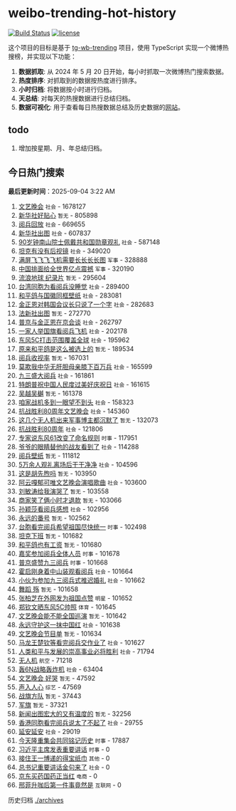 # weibo-trending-hot-history

[![Build Status](https://github.com/lxw15337674/weibo-trending-hot-history/actions/workflows/nodejs.yml/badge.svg)](https://github.com/lxw15337674/weibo-trending-hot-history/actions)
[![license](https://img.shields.io/github/license/lxw15337674/weibo-trending-hot-history)](https://github.com/lxw15337674/weibo-trending-hot-history/blob/master/LICENSE)


这个项目的目标是基于 [tg-wb-trending](https://github.com/xiadd/tg-wb-trending) 项目，使用 TypeScript 实现一个微博热搜榜，并实现以下功能：

1. **数据抓取**: 从 2024 年 5 月 20 日开始，每小时抓取一次微博热门搜索数据。
2. **热度排序**: 对抓取到的数据按热度进行排序。
3. **小时归档**: 将数据按小时进行归档。
4. **天总结**: 对每天的热搜数据进行总结归档。
5. **数据可视化**: 用于查看每日热搜数据总结及历史数据的[网站](https://weibo-trending-hot-history.vercel.app/)。

## todo

1. 增加按星期、月、年总结归档。



## 今日热门搜索



































































































































































































































































































































































































































































































































































































































































































































































































































































































































































































































































































































































































































































































































































































































































































































































































































































































































































































































































































































































































































































































































































































































































































































































































































































































































































































































































































































































































































































































































































































































































































































































































































































































































































































































































































































































































































































































































































































































































































































































































































































































































































































































































































































































































































































































































































































































































































































































































































































































































































































































































































































































































































































































































































































































































































































































































































































































































































































































































































































































































































































































































































































































































































































































































































































































































































































































































































































































































































































































































































































































































































































































































































































































































































































































































































































































































































































































































































































































































































































































































































































































































































































































































































































































































































































































































































































































































































































































































































































































































































































































































































































































































































































































































































































































































































































































































































































































































































































































































































































































































































































































































































































































































































































































































































































































































































































































































































































































































































































































































































<!-- BEGIN -->

**最后更新时间**：2025-09-04 3:22 AM
1. [文艺晚会](https://m.weibo.cn/search?containerid=100103type%3D1%26t%3D10%26q%3D%E6%96%87%E8%89%BA%E6%99%9A%E4%BC%9A&stream_entry_id=31&isnewpage=1&extparam=seat%3D1%26filter_type%3Drealtimehot%26realpos%3D1%26c_type%3D31%26q%3D%25E6%2596%2587%25E8%2589%25BA%25E6%2599%259A%25E4%25BC%259A%26dgr%3D0%26cate%3D5001%26pos%3D0%26flag%3D16%26band_rank%3D1%26lcate%3D5001%26stream_entry_id%3D31%26display_time%3D1756917224%26pre_seqid%3D17569172243550969444) `社会` - 1678127
2. [新华社好贴心](https://m.weibo.cn/search?containerid=100103type%3D1%26t%3D10%26q%3D%E6%96%B0%E5%8D%8E%E7%A4%BE%E5%A5%BD%E8%B4%B4%E5%BF%83&stream_entry_id=31&isnewpage=1&extparam=seat%3D1%26filter_type%3Drealtimehot%26realpos%3D2%26c_type%3D31%26q%3D%25E6%2596%25B0%25E5%258D%258E%25E7%25A4%25BE%25E5%25A5%25BD%25E8%25B4%25B4%25E5%25BF%2583%26dgr%3D0%26cate%3D5001%26pos%3D1%26flag%3D0%26band_rank%3D2%26lcate%3D5001%26stream_entry_id%3D31%26display_time%3D1756917224%26pre_seqid%3D17569172243550969444) `暂无` - 805898
3. [阅兵回放](https://m.weibo.cn/search?containerid=100103type%3D1%26t%3D10%26q%3D%23%E9%98%85%E5%85%B5%E5%9B%9E%E6%94%BE%23&stream_entry_id=31&isnewpage=1&extparam=seat%3D1%26filter_type%3Drealtimehot%26realpos%3D3%26c_type%3D31%26q%3D%2523%25E9%2598%2585%25E5%2585%25B5%25E5%259B%259E%25E6%2594%25BE%2523%26dgr%3D0%26cate%3D5001%26pos%3D2%26flag%3D16%26band_rank%3D3%26lcate%3D5001%26stream_entry_id%3D31%26display_time%3D1756917224%26pre_seqid%3D17569172243550969444) `社会` - 669655
4. [新华社出图](https://m.weibo.cn/search?containerid=100103type%3D1%26t%3D10%26q%3D%23%E6%96%B0%E5%8D%8E%E7%A4%BE%E5%87%BA%E5%9B%BE%23&stream_entry_id=31&isnewpage=1&extparam=seat%3D1%26filter_type%3Drealtimehot%26realpos%3D4%26c_type%3D31%26q%3D%2523%25E6%2596%25B0%25E5%258D%258E%25E7%25A4%25BE%25E5%2587%25BA%25E5%259B%25BE%2523%26dgr%3D0%26cate%3D5001%26pos%3D3%26flag%3D16%26band_rank%3D4%26lcate%3D5001%26stream_entry_id%3D31%26display_time%3D1756917224%26pre_seqid%3D17569172243550969444) `社会` - 607837
5. [90岁钟南山院士佩戴共和国勋章观礼](https://m.weibo.cn/search?containerid=100103type%3D1%26t%3D10%26q%3D%2390%E5%B2%81%E9%92%9F%E5%8D%97%E5%B1%B1%E9%99%A2%E5%A3%AB%E4%BD%A9%E6%88%B4%E5%85%B1%E5%92%8C%E5%9B%BD%E5%8B%8B%E7%AB%A0%E8%A7%82%E7%A4%BC%23&stream_entry_id=31&isnewpage=1&extparam=seat%3D1%26filter_type%3Drealtimehot%26realpos%3D5%26c_type%3D31%26q%3D%252390%25E5%25B2%2581%25E9%2592%259F%25E5%258D%2597%25E5%25B1%25B1%25E9%2599%25A2%25E5%25A3%25AB%25E4%25BD%25A9%25E6%2588%25B4%25E5%2585%25B1%25E5%2592%258C%25E5%259B%25BD%25E5%258B%258B%25E7%25AB%25A0%25E8%25A7%2582%25E7%25A4%25BC%2523%26dgr%3D0%26cate%3D5001%26pos%3D4%26flag%3D0%26band_rank%3D5%26lcate%3D5001%26stream_entry_id%3D31%26display_time%3D1756917224%26pre_seqid%3D17569172243550969444) `社会` - 587148
6. [坦克有没有后视镜](https://m.weibo.cn/search?containerid=100103type%3D1%26t%3D10%26q%3D%23%E5%9D%A6%E5%85%8B%E6%9C%89%E6%B2%A1%E6%9C%89%E5%90%8E%E8%A7%86%E9%95%9C%23&stream_entry_id=31&isnewpage=1&extparam=seat%3D1%26filter_type%3Drealtimehot%26realpos%3D6%26c_type%3D31%26q%3D%2523%25E5%259D%25A6%25E5%2585%258B%25E6%259C%2589%25E6%25B2%25A1%25E6%259C%2589%25E5%2590%258E%25E8%25A7%2586%25E9%2595%259C%2523%26dgr%3D0%26cate%3D5001%26pos%3D5%26flag%3D0%26band_rank%3D6%26lcate%3D5001%26stream_entry_id%3D31%26display_time%3D1756917224%26pre_seqid%3D17569172243550969444) `社会` - 349020
7. [满屏飞飞飞飞机需要长长长长图](https://m.weibo.cn/search?containerid=100103type%3D1%26t%3D10%26q%3D%23%E6%BB%A1%E5%B1%8F%E9%A3%9E%E9%A3%9E%E9%A3%9E%E9%A3%9E%E6%9C%BA%E9%9C%80%E8%A6%81%E9%95%BF%E9%95%BF%E9%95%BF%E9%95%BF%E5%9B%BE%23&stream_entry_id=31&isnewpage=1&extparam=seat%3D1%26filter_type%3Drealtimehot%26realpos%3D7%26c_type%3D31%26q%3D%2523%25E6%25BB%25A1%25E5%25B1%258F%25E9%25A3%259E%25E9%25A3%259E%25E9%25A3%259E%25E9%25A3%259E%25E6%259C%25BA%25E9%259C%2580%25E8%25A6%2581%25E9%2595%25BF%25E9%2595%25BF%25E9%2595%25BF%25E9%2595%25BF%25E5%259B%25BE%2523%26dgr%3D0%26cate%3D5001%26pos%3D7%26flag%3D0%26band_rank%3D7%26lcate%3D5001%26stream_entry_id%3D31%26display_time%3D1756917224%26pre_seqid%3D17569172243550969444) `军事` - 328888
8. [中国排面给全世界亿点震撼](https://m.weibo.cn/search?containerid=100103type%3D1%26t%3D10%26q%3D%23%E4%B8%AD%E5%9B%BD%E6%8E%92%E9%9D%A2%E7%BB%99%E5%85%A8%E4%B8%96%E7%95%8C%E4%BA%BF%E7%82%B9%E9%9C%87%E6%92%BC%23&stream_entry_id=31&isnewpage=1&extparam=seat%3D1%26filter_type%3Drealtimehot%26realpos%3D8%26c_type%3D31%26q%3D%2523%25E4%25B8%25AD%25E5%259B%25BD%25E6%258E%2592%25E9%259D%25A2%25E7%25BB%2599%25E5%2585%25A8%25E4%25B8%2596%25E7%2595%258C%25E4%25BA%25BF%25E7%2582%25B9%25E9%259C%2587%25E6%2592%25BC%2523%26dgr%3D0%26cate%3D5001%26pos%3D8%26flag%3D1%26band_rank%3D8%26lcate%3D5001%26stream_entry_id%3D31%26display_time%3D1756917224%26pre_seqid%3D17569172243550969444) `军事` - 320190
9. [流浪地球 纪录片](https://m.weibo.cn/search?containerid=100103type%3D1%26t%3D10%26q%3D%E6%B5%81%E6%B5%AA%E5%9C%B0%E7%90%83+%E7%BA%AA%E5%BD%95%E7%89%87&stream_entry_id=31&isnewpage=1&extparam=seat%3D1%26filter_type%3Drealtimehot%26realpos%3D9%26c_type%3D31%26q%3D%25E6%25B5%2581%25E6%25B5%25AA%25E5%259C%25B0%25E7%2590%2583%2520%25E7%25BA%25AA%25E5%25BD%2595%25E7%2589%2587%26dgr%3D0%26cate%3D5001%26pos%3D9%26flag%3D0%26band_rank%3D9%26lcate%3D5001%26stream_entry_id%3D31%26display_time%3D1756917224%26pre_seqid%3D17569172243550969444) `暂无` - 295604
10. [台湾同胞为看阅兵没睡觉](https://m.weibo.cn/search?containerid=100103type%3D1%26t%3D10%26q%3D%23%E5%8F%B0%E6%B9%BE%E5%90%8C%E8%83%9E%E4%B8%BA%E7%9C%8B%E9%98%85%E5%85%B5%E6%B2%A1%E7%9D%A1%E8%A7%89%23&stream_entry_id=31&isnewpage=1&extparam=seat%3D1%26filter_type%3Drealtimehot%26realpos%3D10%26c_type%3D31%26q%3D%2523%25E5%258F%25B0%25E6%25B9%25BE%25E5%2590%258C%25E8%2583%259E%25E4%25B8%25BA%25E7%259C%258B%25E9%2598%2585%25E5%2585%25B5%25E6%25B2%25A1%25E7%259D%25A1%25E8%25A7%2589%2523%26dgr%3D0%26cate%3D5001%26pos%3D10%26flag%3D1%26band_rank%3D10%26lcate%3D5001%26stream_entry_id%3D31%26display_time%3D1756917224%26pre_seqid%3D17569172243550969444) `社会` - 289400
11. [和平鸽与国徽同框壁纸](https://m.weibo.cn/search?containerid=100103type%3D1%26t%3D10%26q%3D%23%E5%92%8C%E5%B9%B3%E9%B8%BD%E4%B8%8E%E5%9B%BD%E5%BE%BD%E5%90%8C%E6%A1%86%E5%A3%81%E7%BA%B8%23&stream_entry_id=31&isnewpage=1&extparam=seat%3D1%26filter_type%3Drealtimehot%26realpos%3D11%26c_type%3D31%26q%3D%2523%25E5%2592%258C%25E5%25B9%25B3%25E9%25B8%25BD%25E4%25B8%258E%25E5%259B%25BD%25E5%25BE%25BD%25E5%2590%258C%25E6%25A1%2586%25E5%25A3%2581%25E7%25BA%25B8%2523%26dgr%3D0%26cate%3D5001%26pos%3D11%26flag%3D0%26band_rank%3D11%26lcate%3D5001%26stream_entry_id%3D31%26display_time%3D1756917224%26pre_seqid%3D17569172243550969444) `社会` - 283081
12. [金正恩对韩国会议长只说了一个字](https://m.weibo.cn/search?containerid=100103type%3D1%26t%3D10%26q%3D%23%E9%87%91%E6%AD%A3%E6%81%A9%E5%AF%B9%E9%9F%A9%E5%9B%BD%E4%BC%9A%E8%AE%AE%E9%95%BF%E5%8F%AA%E8%AF%B4%E4%BA%86%E4%B8%80%E4%B8%AA%E5%AD%97%23&stream_entry_id=31&isnewpage=1&extparam=seat%3D1%26filter_type%3Drealtimehot%26realpos%3D12%26c_type%3D31%26q%3D%2523%25E9%2587%2591%25E6%25AD%25A3%25E6%2581%25A9%25E5%25AF%25B9%25E9%259F%25A9%25E5%259B%25BD%25E4%25BC%259A%25E8%25AE%25AE%25E9%2595%25BF%25E5%258F%25AA%25E8%25AF%25B4%25E4%25BA%2586%25E4%25B8%2580%25E4%25B8%25AA%25E5%25AD%2597%2523%26dgr%3D0%26cate%3D5001%26pos%3D12%26flag%3D2%26band_rank%3D12%26lcate%3D5001%26stream_entry_id%3D31%26display_time%3D1756917224%26pre_seqid%3D17569172243550969444) `社会` - 282683
13. [法新社出图](https://m.weibo.cn/search?containerid=100103type%3D1%26t%3D10%26q%3D%23%E6%B3%95%E6%96%B0%E7%A4%BE%E5%87%BA%E5%9B%BE%23&stream_entry_id=31&isnewpage=1&extparam=seat%3D1%26filter_type%3Drealtimehot%26realpos%3D13%26c_type%3D31%26q%3D%2523%25E6%25B3%2595%25E6%2596%25B0%25E7%25A4%25BE%25E5%2587%25BA%25E5%259B%25BE%2523%26dgr%3D0%26cate%3D5001%26pos%3D13%26flag%3D0%26band_rank%3D13%26lcate%3D5001%26stream_entry_id%3D31%26display_time%3D1756917224%26pre_seqid%3D17569172243550969444) `暂无` - 272770
14. [普京与金正恩在京会谈](https://m.weibo.cn/search?containerid=100103type%3D1%26t%3D10%26q%3D%23%E6%99%AE%E4%BA%AC%E4%B8%8E%E9%87%91%E6%AD%A3%E6%81%A9%E5%9C%A8%E4%BA%AC%E4%BC%9A%E8%B0%88%23&stream_entry_id=31&isnewpage=1&extparam=seat%3D1%26filter_type%3Drealtimehot%26realpos%3D14%26c_type%3D31%26q%3D%2523%25E6%2599%25AE%25E4%25BA%25AC%25E4%25B8%258E%25E9%2587%2591%25E6%25AD%25A3%25E6%2581%25A9%25E5%259C%25A8%25E4%25BA%25AC%25E4%25BC%259A%25E8%25B0%2588%2523%26dgr%3D0%26cate%3D5001%26pos%3D14%26flag%3D0%26band_rank%3D14%26lcate%3D5001%26stream_entry_id%3D31%26display_time%3D1756917224%26pre_seqid%3D17569172243550969444) `社会` - 262797
15. [一家人举国旗看阅兵飞机](https://m.weibo.cn/search?containerid=100103type%3D1%26t%3D10%26q%3D%23%E4%B8%80%E5%AE%B6%E4%BA%BA%E4%B8%BE%E5%9B%BD%E6%97%97%E7%9C%8B%E9%98%85%E5%85%B5%E9%A3%9E%E6%9C%BA%23&stream_entry_id=31&isnewpage=1&extparam=seat%3D1%26filter_type%3Drealtimehot%26realpos%3D15%26c_type%3D31%26q%3D%2523%25E4%25B8%2580%25E5%25AE%25B6%25E4%25BA%25BA%25E4%25B8%25BE%25E5%259B%25BD%25E6%2597%2597%25E7%259C%258B%25E9%2598%2585%25E5%2585%25B5%25E9%25A3%259E%25E6%259C%25BA%2523%26dgr%3D0%26cate%3D5001%26pos%3D15%26flag%3D0%26band_rank%3D15%26lcate%3D5001%26stream_entry_id%3D31%26display_time%3D1756917224%26pre_seqid%3D17569172243550969444) `社会` - 202178
16. [东风5C打击范围覆盖全球](https://m.weibo.cn/search?containerid=100103type%3D1%26t%3D10%26q%3D%23%E4%B8%9C%E9%A3%8E5C%E6%89%93%E5%87%BB%E8%8C%83%E5%9B%B4%E8%A6%86%E7%9B%96%E5%85%A8%E7%90%83%23&stream_entry_id=31&isnewpage=1&extparam=seat%3D1%26filter_type%3Drealtimehot%26realpos%3D16%26c_type%3D31%26q%3D%2523%25E4%25B8%259C%25E9%25A3%258E5C%25E6%2589%2593%25E5%2587%25BB%25E8%258C%2583%25E5%259B%25B4%25E8%25A6%2586%25E7%259B%2596%25E5%2585%25A8%25E7%2590%2583%2523%26dgr%3D0%26cate%3D5001%26pos%3D16%26flag%3D0%26band_rank%3D16%26lcate%3D5001%26stream_entry_id%3D31%26display_time%3D1756917224%26pre_seqid%3D17569172243550969444) `社会` - 195962
17. [原来和平鸽是这么被选上的](https://m.weibo.cn/search?containerid=100103type%3D1%26t%3D10%26q%3D%E5%8E%9F%E6%9D%A5%E5%92%8C%E5%B9%B3%E9%B8%BD%E6%98%AF%E8%BF%99%E4%B9%88%E8%A2%AB%E9%80%89%E4%B8%8A%E7%9A%84&stream_entry_id=31&isnewpage=1&extparam=seat%3D1%26filter_type%3Drealtimehot%26realpos%3D17%26c_type%3D31%26q%3D%25E5%258E%259F%25E6%259D%25A5%25E5%2592%258C%25E5%25B9%25B3%25E9%25B8%25BD%25E6%2598%25AF%25E8%25BF%2599%25E4%25B9%2588%25E8%25A2%25AB%25E9%2580%2589%25E4%25B8%258A%25E7%259A%2584%26dgr%3D0%26cate%3D5001%26pos%3D17%26flag%3D0%26band_rank%3D17%26lcate%3D5001%26stream_entry_id%3D31%26display_time%3D1756917224%26pre_seqid%3D17569172243550969444) `暂无` - 189534
18. [阅兵收视率](https://m.weibo.cn/search?containerid=100103type%3D1%26t%3D10%26q%3D%23%E9%98%85%E5%85%B5%E6%94%B6%E8%A7%86%E7%8E%87%23&stream_entry_id=31&isnewpage=1&extparam=seat%3D1%26filter_type%3Drealtimehot%26realpos%3D18%26c_type%3D31%26q%3D%2523%25E9%2598%2585%25E5%2585%25B5%25E6%2594%25B6%25E8%25A7%2586%25E7%258E%2587%2523%26dgr%3D0%26cate%3D5001%26pos%3D18%26flag%3D0%26band_rank%3D18%26lcate%3D5001%26stream_entry_id%3D31%26display_time%3D1756917224%26pre_seqid%3D17569172243550969444) `暂无` - 167031
19. [莫欺我中华无肝胆母亲膝下百万兵](https://m.weibo.cn/search?containerid=100103type%3D1%26t%3D10%26q%3D%23%E8%8E%AB%E6%AC%BA%E6%88%91%E4%B8%AD%E5%8D%8E%E6%97%A0%E8%82%9D%E8%83%86%E6%AF%8D%E4%BA%B2%E8%86%9D%E4%B8%8B%E7%99%BE%E4%B8%87%E5%85%B5%23&stream_entry_id=31&isnewpage=1&extparam=seat%3D1%26filter_type%3Drealtimehot%26realpos%3D19%26c_type%3D31%26q%3D%2523%25E8%258E%25AB%25E6%25AC%25BA%25E6%2588%2591%25E4%25B8%25AD%25E5%258D%258E%25E6%2597%25A0%25E8%2582%259D%25E8%2583%2586%25E6%25AF%258D%25E4%25BA%25B2%25E8%2586%259D%25E4%25B8%258B%25E7%2599%25BE%25E4%25B8%2587%25E5%2585%25B5%2523%26dgr%3D0%26cate%3D5001%26pos%3D19%26flag%3D1%26band_rank%3D19%26lcate%3D5001%26stream_entry_id%3D31%26display_time%3D1756917224%26pre_seqid%3D17569172243550969444) `社会` - 165599
20. [九三盛大阅兵](https://m.weibo.cn/search?containerid=100103type%3D1%26t%3D10%26q%3D%23%E4%B9%9D%E4%B8%89%E7%9B%9B%E5%A4%A7%E9%98%85%E5%85%B5%23&stream_entry_id=31&isnewpage=1&extparam=seat%3D1%26filter_type%3Drealtimehot%26realpos%3D20%26c_type%3D31%26q%3D%2523%25E4%25B9%259D%25E4%25B8%2589%25E7%259B%259B%25E5%25A4%25A7%25E9%2598%2585%25E5%2585%25B5%2523%26dgr%3D0%26cate%3D5001%26pos%3D20%26flag%3D0%26band_rank%3D20%26lcate%3D5001%26stream_entry_id%3D31%26display_time%3D1756917224%26pre_seqid%3D17569172243550969444) `社会` - 161861
21. [特朗普祝中国人民度过美好庆祝日](https://m.weibo.cn/search?containerid=100103type%3D1%26t%3D10%26q%3D%23%E7%89%B9%E6%9C%97%E6%99%AE%E7%A5%9D%E4%B8%AD%E5%9B%BD%E4%BA%BA%E6%B0%91%E5%BA%A6%E8%BF%87%E7%BE%8E%E5%A5%BD%E5%BA%86%E7%A5%9D%E6%97%A5%23&stream_entry_id=31&isnewpage=1&extparam=seat%3D1%26filter_type%3Drealtimehot%26realpos%3D21%26c_type%3D31%26q%3D%2523%25E7%2589%25B9%25E6%259C%2597%25E6%2599%25AE%25E7%25A5%259D%25E4%25B8%25AD%25E5%259B%25BD%25E4%25BA%25BA%25E6%25B0%2591%25E5%25BA%25A6%25E8%25BF%2587%25E7%25BE%258E%25E5%25A5%25BD%25E5%25BA%2586%25E7%25A5%259D%25E6%2597%25A5%2523%26dgr%3D0%26cate%3D5001%26pos%3D21%26flag%3D2%26band_rank%3D21%26lcate%3D5001%26stream_entry_id%3D31%26display_time%3D1756917224%26pre_seqid%3D17569172243550969444) `社会` - 161615
22. [吴越吴樾](https://m.weibo.cn/search?containerid=100103type%3D1%26t%3D10%26q%3D%E5%90%B4%E8%B6%8A%E5%90%B4%E6%A8%BE&stream_entry_id=31&isnewpage=1&extparam=seat%3D1%26filter_type%3Drealtimehot%26realpos%3D22%26c_type%3D31%26q%3D%25E5%2590%25B4%25E8%25B6%258A%25E5%2590%25B4%25E6%25A8%25BE%26dgr%3D0%26cate%3D5001%26pos%3D22%26flag%3D2%26band_rank%3D22%26lcate%3D5001%26stream_entry_id%3D31%26display_time%3D1756917224%26pre_seqid%3D17569172243550969444) `暂无` - 161378
23. [咱家战机多到一眼望不到头](https://m.weibo.cn/search?containerid=100103type%3D1%26t%3D10%26q%3D%23%E5%92%B1%E5%AE%B6%E6%88%98%E6%9C%BA%E5%A4%9A%E5%88%B0%E4%B8%80%E7%9C%BC%E6%9C%9B%E4%B8%8D%E5%88%B0%E5%A4%B4%23&stream_entry_id=31&isnewpage=1&extparam=seat%3D1%26filter_type%3Drealtimehot%26realpos%3D23%26c_type%3D31%26q%3D%2523%25E5%2592%25B1%25E5%25AE%25B6%25E6%2588%2598%25E6%259C%25BA%25E5%25A4%259A%25E5%2588%25B0%25E4%25B8%2580%25E7%259C%25BC%25E6%259C%259B%25E4%25B8%258D%25E5%2588%25B0%25E5%25A4%25B4%2523%26dgr%3D0%26cate%3D5001%26pos%3D23%26flag%3D1%26band_rank%3D23%26lcate%3D5001%26stream_entry_id%3D31%26display_time%3D1756917224%26pre_seqid%3D17569172243550969444) `社会` - 158323
24. [抗战胜利80周年文艺晚会](https://m.weibo.cn/search?containerid=100103type%3D1%26t%3D10%26q%3D%23%E6%8A%97%E6%88%98%E8%83%9C%E5%88%A980%E5%91%A8%E5%B9%B4%E6%96%87%E8%89%BA%E6%99%9A%E4%BC%9A%23&stream_entry_id=31&isnewpage=1&extparam=seat%3D1%26filter_type%3Drealtimehot%26realpos%3D24%26c_type%3D31%26q%3D%2523%25E6%258A%2597%25E6%2588%2598%25E8%2583%259C%25E5%2588%25A980%25E5%2591%25A8%25E5%25B9%25B4%25E6%2596%2587%25E8%2589%25BA%25E6%2599%259A%25E4%25BC%259A%2523%26dgr%3D0%26cate%3D5001%26pos%3D24%26flag%3D0%26band_rank%3D24%26lcate%3D5001%26stream_entry_id%3D31%26display_time%3D1756917224%26pre_seqid%3D17569172243550969444) `社会` - 145360
25. [这几个无人机出来军事博主都沉默了](https://m.weibo.cn/search?containerid=100103type%3D1%26t%3D10%26q%3D%E8%BF%99%E5%87%A0%E4%B8%AA%E6%97%A0%E4%BA%BA%E6%9C%BA%E5%87%BA%E6%9D%A5%E5%86%9B%E4%BA%8B%E5%8D%9A%E4%B8%BB%E9%83%BD%E6%B2%89%E9%BB%98%E4%BA%86&stream_entry_id=31&isnewpage=1&extparam=seat%3D1%26filter_type%3Drealtimehot%26realpos%3D25%26c_type%3D31%26q%3D%25E8%25BF%2599%25E5%2587%25A0%25E4%25B8%25AA%25E6%2597%25A0%25E4%25BA%25BA%25E6%259C%25BA%25E5%2587%25BA%25E6%259D%25A5%25E5%2586%259B%25E4%25BA%258B%25E5%258D%259A%25E4%25B8%25BB%25E9%2583%25BD%25E6%25B2%2589%25E9%25BB%2598%25E4%25BA%2586%26dgr%3D0%26cate%3D5001%26pos%3D25%26flag%3D0%26band_rank%3D25%26lcate%3D5001%26stream_entry_id%3D31%26display_time%3D1756917224%26pre_seqid%3D17569172243550969444) `暂无` - 132073
26. [抗战胜利80周年](https://m.weibo.cn/search?containerid=100103type%3D1%26t%3D10%26q%3D%23%E6%8A%97%E6%88%98%E8%83%9C%E5%88%A980%E5%91%A8%E5%B9%B4%23&stream_entry_id=31&isnewpage=1&extparam=seat%3D1%26filter_type%3Drealtimehot%26realpos%3D26%26c_type%3D31%26q%3D%2523%25E6%258A%2597%25E6%2588%2598%25E8%2583%259C%25E5%2588%25A980%25E5%2591%25A8%25E5%25B9%25B4%2523%26dgr%3D0%26cate%3D5001%26pos%3D26%26flag%3D1%26band_rank%3D26%26lcate%3D5001%26stream_entry_id%3D31%26display_time%3D1756917224%26pre_seqid%3D17569172243550969444) `社会` - 121806
27. [专家说东风61改变了命名规则](https://m.weibo.cn/search?containerid=100103type%3D1%26t%3D10%26q%3D%23%E4%B8%93%E5%AE%B6%E8%AF%B4%E4%B8%9C%E9%A3%8E61%E6%94%B9%E5%8F%98%E4%BA%86%E5%91%BD%E5%90%8D%E8%A7%84%E5%88%99%23&stream_entry_id=31&isnewpage=1&extparam=seat%3D1%26filter_type%3Drealtimehot%26realpos%3D27%26c_type%3D31%26q%3D%2523%25E4%25B8%2593%25E5%25AE%25B6%25E8%25AF%25B4%25E4%25B8%259C%25E9%25A3%258E61%25E6%2594%25B9%25E5%258F%2598%25E4%25BA%2586%25E5%2591%25BD%25E5%2590%258D%25E8%25A7%2584%25E5%2588%2599%2523%26dgr%3D0%26cate%3D5001%26pos%3D27%26flag%3D0%26band_rank%3D27%26lcate%3D5001%26stream_entry_id%3D31%26display_time%3D1756917224%26pre_seqid%3D17569172243550969444) `时事` - 117951
28. [爷爷的眼睛替他的战友看到了](https://m.weibo.cn/search?containerid=100103type%3D1%26t%3D10%26q%3D%23%E7%88%B7%E7%88%B7%E7%9A%84%E7%9C%BC%E7%9D%9B%E6%9B%BF%E4%BB%96%E7%9A%84%E6%88%98%E5%8F%8B%E7%9C%8B%E5%88%B0%E4%BA%86%23&stream_entry_id=31&isnewpage=1&extparam=seat%3D1%26filter_type%3Drealtimehot%26realpos%3D28%26c_type%3D31%26q%3D%2523%25E7%2588%25B7%25E7%2588%25B7%25E7%259A%2584%25E7%259C%25BC%25E7%259D%259B%25E6%259B%25BF%25E4%25BB%2596%25E7%259A%2584%25E6%2588%2598%25E5%258F%258B%25E7%259C%258B%25E5%2588%25B0%25E4%25BA%2586%2523%26dgr%3D0%26cate%3D5001%26pos%3D28%26flag%3D1%26band_rank%3D28%26lcate%3D5001%26stream_entry_id%3D31%26display_time%3D1756917224%26pre_seqid%3D17569172243550969444) `社会` - 114288
29. [阅兵壁纸](https://m.weibo.cn/search?containerid=100103type%3D1%26t%3D10%26q%3D%E9%98%85%E5%85%B5%E5%A3%81%E7%BA%B8&stream_entry_id=31&isnewpage=1&extparam=seat%3D1%26filter_type%3Drealtimehot%26realpos%3D29%26c_type%3D31%26q%3D%25E9%2598%2585%25E5%2585%25B5%25E5%25A3%2581%25E7%25BA%25B8%26dgr%3D0%26cate%3D5001%26pos%3D29%26flag%3D0%26band_rank%3D29%26lcate%3D5001%26stream_entry_id%3D31%26display_time%3D1756917224%26pre_seqid%3D17569172243550969444) `暂无` - 111812
30. [5万余人观礼离场后干干净净](https://m.weibo.cn/search?containerid=100103type%3D1%26t%3D10%26q%3D%235%E4%B8%87%E4%BD%99%E4%BA%BA%E8%A7%82%E7%A4%BC%E7%A6%BB%E5%9C%BA%E5%90%8E%E5%B9%B2%E5%B9%B2%E5%87%80%E5%87%80%23&stream_entry_id=31&isnewpage=1&extparam=seat%3D1%26filter_type%3Drealtimehot%26realpos%3D30%26c_type%3D31%26q%3D%25235%25E4%25B8%2587%25E4%25BD%2599%25E4%25BA%25BA%25E8%25A7%2582%25E7%25A4%25BC%25E7%25A6%25BB%25E5%259C%25BA%25E5%2590%258E%25E5%25B9%25B2%25E5%25B9%25B2%25E5%2587%2580%25E5%2587%2580%2523%26dgr%3D0%26cate%3D5001%26pos%3D30%26flag%3D0%26band_rank%3D30%26lcate%3D5001%26stream_entry_id%3D31%26display_time%3D1756917224%26pre_seqid%3D17569172243550969444) `社会` - 104596
31. [这是胡先煦吗](https://m.weibo.cn/search?containerid=100103type%3D1%26t%3D10%26q%3D%E8%BF%99%E6%98%AF%E8%83%A1%E5%85%88%E7%85%A6%E5%90%97&stream_entry_id=31&isnewpage=1&extparam=seat%3D1%26filter_type%3Drealtimehot%26realpos%3D31%26c_type%3D31%26q%3D%25E8%25BF%2599%25E6%2598%25AF%25E8%2583%25A1%25E5%2585%2588%25E7%2585%25A6%25E5%2590%2597%26dgr%3D0%26cate%3D5001%26pos%3D31%26flag%3D0%26band_rank%3D31%26lcate%3D5001%26stream_entry_id%3D31%26display_time%3D1756917224%26pre_seqid%3D17569172243550969444) `暂无` - 103950
32. [阿云嘎郁可唯文艺晚会演唱歌曲](https://m.weibo.cn/search?containerid=100103type%3D1%26t%3D10%26q%3D%23%E9%98%BF%E4%BA%91%E5%98%8E%E9%83%81%E5%8F%AF%E5%94%AF%E6%96%87%E8%89%BA%E6%99%9A%E4%BC%9A%E6%BC%94%E5%94%B1%E6%AD%8C%E6%9B%B2%23&stream_entry_id=31&isnewpage=1&extparam=seat%3D1%26filter_type%3Drealtimehot%26realpos%3D32%26c_type%3D31%26q%3D%2523%25E9%2598%25BF%25E4%25BA%2591%25E5%2598%258E%25E9%2583%2581%25E5%258F%25AF%25E5%2594%25AF%25E6%2596%2587%25E8%2589%25BA%25E6%2599%259A%25E4%25BC%259A%25E6%25BC%2594%25E5%2594%25B1%25E6%25AD%258C%25E6%259B%25B2%2523%26dgr%3D0%26cate%3D5001%26pos%3D32%26flag%3D0%26band_rank%3D32%26lcate%3D5001%26stream_entry_id%3D31%26display_time%3D1756917224%26pre_seqid%3D17569172243550969444) `社会` - 103600
33. [刘敏涛给我演哭了](https://m.weibo.cn/search?containerid=100103type%3D1%26t%3D10%26q%3D%E5%88%98%E6%95%8F%E6%B6%9B%E7%BB%99%E6%88%91%E6%BC%94%E5%93%AD%E4%BA%86&stream_entry_id=31&isnewpage=1&extparam=seat%3D1%26filter_type%3Drealtimehot%26realpos%3D33%26c_type%3D31%26q%3D%25E5%2588%2598%25E6%2595%258F%25E6%25B6%259B%25E7%25BB%2599%25E6%2588%2591%25E6%25BC%2594%25E5%2593%25AD%25E4%25BA%2586%26dgr%3D0%26cate%3D5001%26pos%3D33%26flag%3D0%26band_rank%3D33%26lcate%3D5001%26stream_entry_id%3D31%26display_time%3D1756917224%26pre_seqid%3D17569172243550969444) `暂无` - 103558
34. [商家笑了俩小时才退款](https://m.weibo.cn/search?containerid=100103type%3D1%26t%3D10%26q%3D%E5%95%86%E5%AE%B6%E7%AC%91%E4%BA%86%E4%BF%A9%E5%B0%8F%E6%97%B6%E6%89%8D%E9%80%80%E6%AC%BE&stream_entry_id=31&isnewpage=1&extparam=seat%3D1%26filter_type%3Drealtimehot%26realpos%3D34%26c_type%3D31%26q%3D%25E5%2595%2586%25E5%25AE%25B6%25E7%25AC%2591%25E4%25BA%2586%25E4%25BF%25A9%25E5%25B0%258F%25E6%2597%25B6%25E6%2589%258D%25E9%2580%2580%25E6%25AC%25BE%26dgr%3D0%26cate%3D5001%26pos%3D34%26flag%3D0%26band_rank%3D34%26lcate%3D5001%26stream_entry_id%3D31%26display_time%3D1756917224%26pre_seqid%3D17569172243550969444) `暂无` - 103066
35. [孙颖莎看阅兵感想](https://m.weibo.cn/search?containerid=100103type%3D1%26t%3D10%26q%3D%23%E5%AD%99%E9%A2%96%E8%8E%8E%E7%9C%8B%E9%98%85%E5%85%B5%E6%84%9F%E6%83%B3%23&stream_entry_id=31&isnewpage=1&extparam=seat%3D1%26filter_type%3Drealtimehot%26realpos%3D35%26c_type%3D31%26q%3D%2523%25E5%25AD%2599%25E9%25A2%2596%25E8%258E%258E%25E7%259C%258B%25E9%2598%2585%25E5%2585%25B5%25E6%2584%259F%25E6%2583%25B3%2523%26dgr%3D0%26cate%3D5001%26pos%3D35%26flag%3D0%26band_rank%3D35%26lcate%3D5001%26stream_entry_id%3D31%26display_time%3D1756917224%26pre_seqid%3D17569172243550969444) `社会` - 102956
36. [永远的番号](https://m.weibo.cn/search?containerid=100103type%3D1%26t%3D10%26q%3D%E6%B0%B8%E8%BF%9C%E7%9A%84%E7%95%AA%E5%8F%B7&stream_entry_id=31&isnewpage=1&extparam=seat%3D1%26filter_type%3Drealtimehot%26realpos%3D36%26c_type%3D31%26q%3D%25E6%25B0%25B8%25E8%25BF%259C%25E7%259A%2584%25E7%2595%25AA%25E5%258F%25B7%26dgr%3D0%26cate%3D5001%26pos%3D36%26flag%3D1%26band_rank%3D36%26lcate%3D5001%26stream_entry_id%3D31%26display_time%3D1756917224%26pre_seqid%3D17569172243550969444) `暂无` - 102562
37. [台胞看完阅兵希望祖国尽快统一](https://m.weibo.cn/search?containerid=100103type%3D1%26t%3D10%26q%3D%23%E5%8F%B0%E8%83%9E%E7%9C%8B%E5%AE%8C%E9%98%85%E5%85%B5%E5%B8%8C%E6%9C%9B%E7%A5%96%E5%9B%BD%E5%B0%BD%E5%BF%AB%E7%BB%9F%E4%B8%80%23&stream_entry_id=31&isnewpage=1&extparam=seat%3D1%26filter_type%3Drealtimehot%26realpos%3D37%26c_type%3D31%26q%3D%2523%25E5%258F%25B0%25E8%2583%259E%25E7%259C%258B%25E5%25AE%258C%25E9%2598%2585%25E5%2585%25B5%25E5%25B8%258C%25E6%259C%259B%25E7%25A5%2596%25E5%259B%25BD%25E5%25B0%25BD%25E5%25BF%25AB%25E7%25BB%259F%25E4%25B8%2580%2523%26dgr%3D0%26cate%3D5001%26pos%3D37%26flag%3D0%26band_rank%3D37%26lcate%3D5001%26stream_entry_id%3D31%26display_time%3D1756917224%26pre_seqid%3D17569172243550969444) `时事` - 102498
38. [坦克下班](https://m.weibo.cn/search?containerid=100103type%3D1%26t%3D10%26q%3D%E5%9D%A6%E5%85%8B%E4%B8%8B%E7%8F%AD&stream_entry_id=31&isnewpage=1&extparam=seat%3D1%26filter_type%3Drealtimehot%26realpos%3D38%26c_type%3D31%26q%3D%25E5%259D%25A6%25E5%2585%258B%25E4%25B8%258B%25E7%258F%25AD%26dgr%3D0%26cate%3D5001%26pos%3D38%26flag%3D0%26band_rank%3D38%26lcate%3D5001%26stream_entry_id%3D31%26display_time%3D1756917224%26pre_seqid%3D17569172243550969444) `暂无` - 101682
39. [和平鸽也有工资](https://m.weibo.cn/search?containerid=100103type%3D1%26t%3D10%26q%3D%E5%92%8C%E5%B9%B3%E9%B8%BD%E4%B9%9F%E6%9C%89%E5%B7%A5%E8%B5%84&stream_entry_id=31&isnewpage=1&extparam=seat%3D1%26filter_type%3Drealtimehot%26realpos%3D39%26c_type%3D31%26q%3D%25E5%2592%258C%25E5%25B9%25B3%25E9%25B8%25BD%25E4%25B9%259F%25E6%259C%2589%25E5%25B7%25A5%25E8%25B5%2584%26dgr%3D0%26cate%3D5001%26pos%3D39%26flag%3D0%26band_rank%3D39%26lcate%3D5001%26stream_entry_id%3D31%26display_time%3D1756917224%26pre_seqid%3D17569172243550969444) `暂无` - 101680
40. [嘉奖参加阅兵全体人员](https://m.weibo.cn/search?containerid=100103type%3D1%26t%3D10%26q%3D%23%E5%98%89%E5%A5%96%E5%8F%82%E5%8A%A0%E9%98%85%E5%85%B5%E5%85%A8%E4%BD%93%E4%BA%BA%E5%91%98%23&stream_entry_id=31&isnewpage=1&extparam=seat%3D1%26filter_type%3Drealtimehot%26realpos%3D40%26c_type%3D31%26q%3D%2523%25E5%2598%2589%25E5%25A5%2596%25E5%258F%2582%25E5%258A%25A0%25E9%2598%2585%25E5%2585%25B5%25E5%2585%25A8%25E4%25BD%2593%25E4%25BA%25BA%25E5%2591%2598%2523%26dgr%3D0%26cate%3D5001%26pos%3D40%26flag%3D0%26band_rank%3D40%26lcate%3D5001%26stream_entry_id%3D31%26display_time%3D1756917224%26pre_seqid%3D17569172243550969444) `时事` - 101678
41. [普京盛赞九三阅兵](https://m.weibo.cn/search?containerid=100103type%3D1%26t%3D10%26q%3D%23%E6%99%AE%E4%BA%AC%E7%9B%9B%E8%B5%9E%E4%B9%9D%E4%B8%89%E9%98%85%E5%85%B5%23&stream_entry_id=31&isnewpage=1&extparam=seat%3D1%26filter_type%3Drealtimehot%26realpos%3D41%26c_type%3D31%26q%3D%2523%25E6%2599%25AE%25E4%25BA%25AC%25E7%259B%259B%25E8%25B5%259E%25E4%25B9%259D%25E4%25B8%2589%25E9%2598%2585%25E5%2585%25B5%2523%26dgr%3D0%26cate%3D5001%26pos%3D41%26flag%3D0%26band_rank%3D41%26lcate%3D5001%26stream_entry_id%3D31%26display_time%3D1756917224%26pre_seqid%3D17569172243550969444) `时事` - 101668
42. [霍启刚身着中山装观看阅兵](https://m.weibo.cn/search?containerid=100103type%3D1%26t%3D10%26q%3D%23%E9%9C%8D%E5%90%AF%E5%88%9A%E8%BA%AB%E7%9D%80%E4%B8%AD%E5%B1%B1%E8%A3%85%E8%A7%82%E7%9C%8B%E9%98%85%E5%85%B5%23&stream_entry_id=31&isnewpage=1&extparam=seat%3D1%26filter_type%3Drealtimehot%26realpos%3D42%26c_type%3D31%26q%3D%2523%25E9%259C%258D%25E5%2590%25AF%25E5%2588%259A%25E8%25BA%25AB%25E7%259D%2580%25E4%25B8%25AD%25E5%25B1%25B1%25E8%25A3%2585%25E8%25A7%2582%25E7%259C%258B%25E9%2598%2585%25E5%2585%25B5%2523%26dgr%3D0%26cate%3D5001%26pos%3D42%26flag%3D0%26band_rank%3D42%26lcate%3D5001%26stream_entry_id%3D31%26display_time%3D1756917224%26pre_seqid%3D17569172243550969444) `社会` - 101664
43. [小伙为参加九三阅兵式推迟婚礼](https://m.weibo.cn/search?containerid=100103type%3D1%26t%3D10%26q%3D%23%E5%B0%8F%E4%BC%99%E4%B8%BA%E5%8F%82%E5%8A%A0%E4%B9%9D%E4%B8%89%E9%98%85%E5%85%B5%E5%BC%8F%E6%8E%A8%E8%BF%9F%E5%A9%9A%E7%A4%BC%23&stream_entry_id=31&isnewpage=1&extparam=seat%3D1%26filter_type%3Drealtimehot%26realpos%3D43%26c_type%3D31%26q%3D%2523%25E5%25B0%258F%25E4%25BC%2599%25E4%25B8%25BA%25E5%258F%2582%25E5%258A%25A0%25E4%25B9%259D%25E4%25B8%2589%25E9%2598%2585%25E5%2585%25B5%25E5%25BC%258F%25E6%258E%25A8%25E8%25BF%259F%25E5%25A9%259A%25E7%25A4%25BC%2523%26dgr%3D0%26cate%3D5001%26pos%3D43%26flag%3D0%26band_rank%3D43%26lcate%3D5001%26stream_entry_id%3D31%26display_time%3D1756917224%26pre_seqid%3D17569172243550969444) `社会` - 101662
44. [舞蹈 殇](https://m.weibo.cn/search?containerid=100103type%3D1%26t%3D10%26q%3D%E8%88%9E%E8%B9%88+%E6%AE%87&stream_entry_id=31&isnewpage=1&extparam=seat%3D1%26filter_type%3Drealtimehot%26realpos%3D44%26c_type%3D31%26q%3D%25E8%2588%259E%25E8%25B9%2588%2520%25E6%25AE%2587%26dgr%3D0%26cate%3D5001%26pos%3D44%26flag%3D0%26band_rank%3D44%26lcate%3D5001%26stream_entry_id%3D31%26display_time%3D1756917224%26pre_seqid%3D17569172243550969444) `暂无` - 101658
45. [张柏芝在外网发为祖国点赞](https://m.weibo.cn/search?containerid=100103type%3D1%26t%3D10%26q%3D%23%E5%BC%A0%E6%9F%8F%E8%8A%9D%E5%9C%A8%E5%A4%96%E7%BD%91%E5%8F%91%E4%B8%BA%E7%A5%96%E5%9B%BD%E7%82%B9%E8%B5%9E%23&stream_entry_id=31&isnewpage=1&extparam=seat%3D1%26filter_type%3Drealtimehot%26realpos%3D45%26c_type%3D31%26q%3D%2523%25E5%25BC%25A0%25E6%259F%258F%25E8%258A%259D%25E5%259C%25A8%25E5%25A4%2596%25E7%25BD%2591%25E5%258F%2591%25E4%25B8%25BA%25E7%25A5%2596%25E5%259B%25BD%25E7%2582%25B9%25E8%25B5%259E%2523%26dgr%3D0%26cate%3D5001%26pos%3D45%26flag%3D0%26band_rank%3D45%26lcate%3D5001%26stream_entry_id%3D31%26display_time%3D1756917224%26pre_seqid%3D17569172243550969444) `明星` - 101652
46. [郑钦文晒东风5C帅照](https://m.weibo.cn/search?containerid=100103type%3D1%26t%3D10%26q%3D%23%E9%83%91%E9%92%A6%E6%96%87%E6%99%92%E4%B8%9C%E9%A3%8E5C%E5%B8%85%E7%85%A7%23&stream_entry_id=31&isnewpage=1&extparam=seat%3D1%26filter_type%3Drealtimehot%26realpos%3D46%26c_type%3D31%26q%3D%2523%25E9%2583%2591%25E9%2592%25A6%25E6%2596%2587%25E6%2599%2592%25E4%25B8%259C%25E9%25A3%258E5C%25E5%25B8%2585%25E7%2585%25A7%2523%26dgr%3D0%26cate%3D5001%26pos%3D46%26flag%3D0%26band_rank%3D46%26lcate%3D5001%26stream_entry_id%3D31%26display_time%3D1756917224%26pre_seqid%3D17569172243550969444) `体育` - 101645
47. [文艺晚会能不能全国巡演](https://m.weibo.cn/search?containerid=100103type%3D1%26t%3D10%26q%3D%E6%96%87%E8%89%BA%E6%99%9A%E4%BC%9A%E8%83%BD%E4%B8%8D%E8%83%BD%E5%85%A8%E5%9B%BD%E5%B7%A1%E6%BC%94&stream_entry_id=31&isnewpage=1&extparam=seat%3D1%26filter_type%3Drealtimehot%26realpos%3D47%26c_type%3D31%26q%3D%25E6%2596%2587%25E8%2589%25BA%25E6%2599%259A%25E4%25BC%259A%25E8%2583%25BD%25E4%25B8%258D%25E8%2583%25BD%25E5%2585%25A8%25E5%259B%25BD%25E5%25B7%25A1%25E6%25BC%2594%26dgr%3D0%26cate%3D5001%26pos%3D47%26flag%3D0%26band_rank%3D47%26lcate%3D5001%26stream_entry_id%3D31%26display_time%3D1756917224%26pre_seqid%3D17569172243550969444) `暂无` - 101642
48. [永远守护这一抹中国红](https://m.weibo.cn/search?containerid=100103type%3D1%26t%3D10%26q%3D%23%E6%B0%B8%E8%BF%9C%E5%AE%88%E6%8A%A4%E8%BF%99%E4%B8%80%E6%8A%B9%E4%B8%AD%E5%9B%BD%E7%BA%A2%23&stream_entry_id=31&isnewpage=1&extparam=seat%3D1%26filter_type%3Drealtimehot%26realpos%3D48%26c_type%3D31%26q%3D%2523%25E6%25B0%25B8%25E8%25BF%259C%25E5%25AE%2588%25E6%258A%25A4%25E8%25BF%2599%25E4%25B8%2580%25E6%258A%25B9%25E4%25B8%25AD%25E5%259B%25BD%25E7%25BA%25A2%2523%26dgr%3D0%26cate%3D5001%26pos%3D48%26flag%3D0%26band_rank%3D48%26lcate%3D5001%26stream_entry_id%3D31%26display_time%3D1756917224%26pre_seqid%3D17569172243550969444) `社会` - 101638
49. [文艺晚会节目单](https://m.weibo.cn/search?containerid=100103type%3D1%26t%3D10%26q%3D%E6%96%87%E8%89%BA%E6%99%9A%E4%BC%9A%E8%8A%82%E7%9B%AE%E5%8D%95&stream_entry_id=31&isnewpage=1&extparam=seat%3D1%26filter_type%3Drealtimehot%26realpos%3D49%26c_type%3D31%26q%3D%25E6%2596%2587%25E8%2589%25BA%25E6%2599%259A%25E4%25BC%259A%25E8%258A%2582%25E7%259B%25AE%25E5%258D%2595%26dgr%3D0%26cate%3D5001%26pos%3D49%26flag%3D0%26band_rank%3D49%26lcate%3D5001%26stream_entry_id%3D31%26display_time%3D1756917224%26pre_seqid%3D17569172243550969444) `暂无` - 101634
50. [马龙王楚钦等看完阅兵交作业了](https://m.weibo.cn/search?containerid=100103type%3D1%26t%3D10%26q%3D%23%E9%A9%AC%E9%BE%99%E7%8E%8B%E6%A5%9A%E9%92%A6%E7%AD%89%E7%9C%8B%E5%AE%8C%E9%98%85%E5%85%B5%E4%BA%A4%E4%BD%9C%E4%B8%9A%E4%BA%86%23&stream_entry_id=31&isnewpage=1&extparam=seat%3D1%26filter_type%3Drealtimehot%26realpos%3D50%26c_type%3D31%26q%3D%2523%25E9%25A9%25AC%25E9%25BE%2599%25E7%258E%258B%25E6%25A5%259A%25E9%2592%25A6%25E7%25AD%2589%25E7%259C%258B%25E5%25AE%258C%25E9%2598%2585%25E5%2585%25B5%25E4%25BA%25A4%25E4%25BD%259C%25E4%25B8%259A%25E4%25BA%2586%2523%26dgr%3D0%26cate%3D5001%26pos%3D50%26flag%3D0%26band_rank%3D50%26lcate%3D5001%26stream_entry_id%3D31%26display_time%3D1756917224%26pre_seqid%3D17569172243550969444) `社会` - 101627
51. [人类和平与发展的崇高事业必将胜利](https://m.weibo.cn/search?containerid=100103type%3D1%26t%3D10%26q%3D%23%E4%BA%BA%E7%B1%BB%E5%92%8C%E5%B9%B3%E4%B8%8E%E5%8F%91%E5%B1%95%E7%9A%84%E5%B4%87%E9%AB%98%E4%BA%8B%E4%B8%9A%E5%BF%85%E5%B0%86%E8%83%9C%E5%88%A9%23&stream_entry_id=31&isnewpage=1&extparam=seat%3D1%26stream_entry_id%3D31%26flag%3D1%26realpos%3D26%26lcate%3D5001%26dgr%3D0%26pos%3D26%26c_type%3D31%26cate%3D5001%26q%3D%2523%25E4%25BA%25BA%25E7%25B1%25BB%25E5%2592%258C%25E5%25B9%25B3%25E4%25B8%258E%25E5%258F%2591%25E5%25B1%2595%25E7%259A%2584%25E5%25B4%2587%25E9%25AB%2598%25E4%25BA%258B%25E4%25B8%259A%25E5%25BF%2585%25E5%25B0%2586%25E8%2583%259C%25E5%2588%25A9%2523%26band_rank%3D26%26filter_type%3Drealtimehot%26display_time%3D1756920226%26pre_seqid%3D175692022603601773020109) `社会` - 71794
52. [无人机](https://m.weibo.cn/search?containerid=100103type%3D1%26t%3D10%26q%3D%E6%97%A0%E4%BA%BA%E6%9C%BA&stream_entry_id=31&isnewpage=1&extparam=seat%3D1%26lcate%3D5001%26stream_entry_id%3D31%26q%3D%25E6%2597%25A0%25E4%25BA%25BA%25E6%259C%25BA%26realpos%3D33%26dgr%3D0%26filter_type%3Drealtimehot%26c_type%3D31%26band_rank%3D33%26pos%3D33%26cate%3D5001%26flag%3D1%26display_time%3D1756924585%26pre_seqid%3D17569245859000203417725) `航空` - 71218
53. [轰6N战略轰炸机](https://m.weibo.cn/search?containerid=100103type%3D1%26t%3D10%26q%3D%23%E8%BD%B06N%E6%88%98%E7%95%A5%E8%BD%B0%E7%82%B8%E6%9C%BA%23&stream_entry_id=31&isnewpage=1&extparam=seat%3D1%26lcate%3D5001%26stream_entry_id%3D31%26q%3D%2523%25E8%25BD%25B06N%25E6%2588%2598%25E7%2595%25A5%25E8%25BD%25B0%25E7%2582%25B8%25E6%259C%25BA%2523%26realpos%3D10%26dgr%3D0%26filter_type%3Drealtimehot%26c_type%3D31%26band_rank%3D10%26pos%3D10%26cate%3D5001%26flag%3D1%26display_time%3D1756924585%26pre_seqid%3D17569245859000203417725) `社会` - 63404
54. [文艺晚会 好哭](https://m.weibo.cn/search?containerid=100103type%3D1%26t%3D10%26q%3D%E6%96%87%E8%89%BA%E6%99%9A%E4%BC%9A+%E5%A5%BD%E5%93%AD&stream_entry_id=31&isnewpage=1&extparam=seat%3D1%26stream_entry_id%3D31%26flag%3D0%26realpos%3D44%26lcate%3D5001%26dgr%3D0%26pos%3D44%26c_type%3D31%26cate%3D5001%26q%3D%25E6%2596%2587%25E8%2589%25BA%25E6%2599%259A%25E4%25BC%259A%2520%25E5%25A5%25BD%25E5%2593%25AD%26band_rank%3D44%26filter_type%3Drealtimehot%26display_time%3D1756920226%26pre_seqid%3D175692022603601773020109) `暂无` - 47592
55. [声入人心](https://m.weibo.cn/search?containerid=100103type%3D1%26t%3D10%26q%3D%E5%A3%B0%E5%85%A5%E4%BA%BA%E5%BF%83&stream_entry_id=31&isnewpage=1&extparam=seat%3D1%26stream_entry_id%3D31%26flag%3D0%26realpos%3D47%26lcate%3D5001%26dgr%3D0%26pos%3D47%26c_type%3D31%26cate%3D5001%26q%3D%25E5%25A3%25B0%25E5%2585%25A5%25E4%25BA%25BA%25E5%25BF%2583%26band_rank%3D47%26filter_type%3Drealtimehot%26display_time%3D1756920226%26pre_seqid%3D175692022603601773020109) `综艺` - 47569
56. [战旗方队](https://m.weibo.cn/search?containerid=100103type%3D1%26t%3D10%26q%3D%E6%88%98%E6%97%97%E6%96%B9%E9%98%9F&stream_entry_id=31&isnewpage=1&extparam=seat%3D1%26lcate%3D5001%26stream_entry_id%3D31%26q%3D%25E6%2588%2598%25E6%2597%2597%25E6%2596%25B9%25E9%2598%259F%26realpos%3D24%26dgr%3D0%26filter_type%3Drealtimehot%26c_type%3D31%26band_rank%3D24%26pos%3D24%26cate%3D5001%26flag%3D1%26display_time%3D1756924585%26pre_seqid%3D17569245859000203417725) `暂无` - 37443
57. [军旗](https://m.weibo.cn/search?containerid=100103type%3D1%26t%3D10%26q%3D%E5%86%9B%E6%97%97&stream_entry_id=31&isnewpage=1&extparam=seat%3D1%26lcate%3D5001%26stream_entry_id%3D31%26q%3D%25E5%2586%259B%25E6%2597%2597%26realpos%3D25%26dgr%3D0%26filter_type%3Drealtimehot%26c_type%3D31%26band_rank%3D25%26pos%3D25%26cate%3D5001%26flag%3D1%26display_time%3D1756924585%26pre_seqid%3D17569245859000203417725) `暂无` - 37321
58. [新闻出图宏大的又有温度的](https://m.weibo.cn/search?containerid=100103type%3D1%26t%3D10%26q%3D%E6%96%B0%E9%97%BB%E5%87%BA%E5%9B%BE%E5%AE%8F%E5%A4%A7%E7%9A%84%E5%8F%88%E6%9C%89%E6%B8%A9%E5%BA%A6%E7%9A%84&stream_entry_id=31&isnewpage=1&extparam=seat%3D1%26lcate%3D5001%26stream_entry_id%3D31%26q%3D%25E6%2596%25B0%25E9%2597%25BB%25E5%2587%25BA%25E5%259B%25BE%25E5%25AE%258F%25E5%25A4%25A7%25E7%259A%2584%25E5%258F%2588%25E6%259C%2589%25E6%25B8%25A9%25E5%25BA%25A6%25E7%259A%2584%26realpos%3D34%26dgr%3D0%26filter_type%3Drealtimehot%26c_type%3D31%26band_rank%3D34%26pos%3D34%26cate%3D5001%26flag%3D1%26display_time%3D1756924585%26pre_seqid%3D17569245859000203417725) `暂无` - 32256
59. [香港同胞看完阅兵说太了不起了](https://m.weibo.cn/search?containerid=100103type%3D1%26t%3D10%26q%3D%23%E9%A6%99%E6%B8%AF%E5%90%8C%E8%83%9E%E7%9C%8B%E5%AE%8C%E9%98%85%E5%85%B5%E8%AF%B4%E5%A4%AA%E4%BA%86%E4%B8%8D%E8%B5%B7%E4%BA%86%23&stream_entry_id=31&isnewpage=1&extparam=seat%3D1%26lcate%3D5001%26stream_entry_id%3D31%26q%3D%2523%25E9%25A6%2599%25E6%25B8%25AF%25E5%2590%258C%25E8%2583%259E%25E7%259C%258B%25E5%25AE%258C%25E9%2598%2585%25E5%2585%25B5%25E8%25AF%25B4%25E5%25A4%25AA%25E4%25BA%2586%25E4%25B8%258D%25E8%25B5%25B7%25E4%25BA%2586%2523%26realpos%3D38%26dgr%3D0%26filter_type%3Drealtimehot%26c_type%3D31%26band_rank%3D38%26pos%3D38%26cate%3D5001%26flag%3D1%26display_time%3D1756924585%26pre_seqid%3D17569245859000203417725) `社会` - 29755
60. [延安延安](https://m.weibo.cn/search?containerid=100103type%3D1%26t%3D10%26q%3D%23%E5%BB%B6%E5%AE%89%E5%BB%B6%E5%AE%89%23&stream_entry_id=31&isnewpage=1&extparam=seat%3D1%26lcate%3D5001%26stream_entry_id%3D31%26q%3D%2523%25E5%25BB%25B6%25E5%25AE%2589%25E5%25BB%25B6%25E5%25AE%2589%2523%26realpos%3D40%26dgr%3D0%26filter_type%3Drealtimehot%26c_type%3D31%26band_rank%3D40%26pos%3D40%26cate%3D5001%26flag%3D1%26display_time%3D1756924585%26pre_seqid%3D17569245859000203417725) `社会` - 29019
61. [今天隆重集会共同铭记历史](https://m.weibo.cn/search?containerid=100103type%3D1%26t%3D10%26q%3D%23%E4%BB%8A%E5%A4%A9%E9%9A%86%E9%87%8D%E9%9B%86%E4%BC%9A%E5%85%B1%E5%90%8C%E9%93%AD%E8%AE%B0%E5%8E%86%E5%8F%B2%23&stream_entry_id=31&isnewpage=1&extparam=seat%3D1%26c_type%3D31%26cate%3D5001%26realpos%3D46%26flag%3D1%26dgr%3D0%26stream_entry_id%3D31%26pos%3D45%26lcate%3D5001%26q%3D%2523%25E4%25BB%258A%25E5%25A4%25A9%25E9%259A%2586%25E9%2587%258D%25E9%259B%2586%25E4%25BC%259A%25E5%2585%25B1%25E5%2590%258C%25E9%2593%25AD%25E8%25AE%25B0%25E5%258E%2586%25E5%258F%25B2%2523%26filter_type%3Drealtimehot%26band_rank%3D46%26display_time%3D1756927322%26pre_seqid%3D175692732264902971661) `时事` - 17887
62. [习近平主席发表重要讲话](https://m.weibo.cn/search?containerid=100103type%3D1%26t%3D10%26q%3D%23%E4%B9%A0%E8%BF%91%E5%B9%B3%E4%B8%BB%E5%B8%AD%E5%8F%91%E8%A1%A8%E9%87%8D%E8%A6%81%E8%AE%B2%E8%AF%9D%23&stream_entry_id=51&isnewpage=1&extparam=seat%3D1%26filter_type%3Drealtimehot%26stream_entry_id%3D51%26c_type%3D51%26q%3D%2523%25E4%25B9%25A0%25E8%25BF%2591%25E5%25B9%25B3%25E4%25B8%25BB%25E5%25B8%25AD%25E5%258F%2591%25E8%25A1%25A8%25E9%2587%258D%25E8%25A6%2581%25E8%25AE%25B2%25E8%25AF%259D%2523%26dgr%3D0%26cate%3D10103%26pos%3D0%26display_time%3D1756917224%26pre_seqid%3D17569172243550969444) `时事` - 0
63. [接住王一博递的得宝纸巾](https://m.weibo.cn/search?containerid=100103type%3D1%26t%3D10%26q%3D%23%E6%8E%A5%E4%BD%8F%E7%8E%8B%E4%B8%80%E5%8D%9A%E9%80%92%E7%9A%84%E5%BE%97%E5%AE%9D%E7%BA%B8%E5%B7%BE%23&stream_entry_id=31&isnewpage=1&extparam=seat%3D1%26filter_type%3Drealtimehot%26c_type%3D31%26q%3D%2523%25E6%258E%25A5%25E4%25BD%258F%25E7%258E%258B%25E4%25B8%2580%25E5%258D%259A%25E9%2580%2592%25E7%259A%2584%25E5%25BE%2597%25E5%25AE%259D%25E7%25BA%25B8%25E5%25B7%25BE%2523%26dgr%3D0%26cate%3D5001%26adid%3D299594%26stream_entry_id%3D31%26is_ad_pos%3D1%26band_rank%3D7%26topic_ad%3D1%26lcate%3D5001%26pos%3D6%26display_time%3D1756917224%26pre_seqid%3D17569172243550969444) `其他` - 0
64. [总书记重要讲话金句来了](https://m.weibo.cn/search?containerid=100103type%3D1%26t%3D10%26q%3D%23%E6%80%BB%E4%B9%A6%E8%AE%B0%E9%87%8D%E8%A6%81%E8%AE%B2%E8%AF%9D%E9%87%91%E5%8F%A5%E6%9D%A5%E4%BA%86%23&stream_entry_id=51&isnewpage=1&extparam=seat%3D1%26stream_entry_id%3D51%26c_type%3D51%26q%3D%2523%25E6%2580%25BB%25E4%25B9%25A6%25E8%25AE%25B0%25E9%2587%258D%25E8%25A6%2581%25E8%25AE%25B2%25E8%25AF%259D%25E9%2587%2591%25E5%258F%25A5%25E6%259D%25A5%25E4%25BA%2586%2523%26cate%3D10103%26filter_type%3Drealtimehot%26dgr%3D0%26pos%3D0%26display_time%3D1756920226%26pre_seqid%3D175692022603601773020109) `社会` - 0
65. [京东买药国药正当红](https://m.weibo.cn/search?containerid=100103type%3D1%26t%3D10%26q%3D%23%E4%BA%AC%E4%B8%9C%E4%B9%B0%E8%8D%AF%E5%9B%BD%E8%8D%AF%E6%AD%A3%E5%BD%93%E7%BA%A2%23&stream_entry_id=31&isnewpage=1&extparam=seat%3D1%26stream_entry_id%3D31%26q%3D%2523%25E4%25BA%25AC%25E4%25B8%259C%25E4%25B9%25B0%25E8%258D%25AF%25E5%259B%25BD%25E8%258D%25AF%25E6%25AD%25A3%25E5%25BD%2593%25E7%25BA%25A2%2523%26lcate%3D5001%26dgr%3D0%26adid%3D299597%26filter_type%3Drealtimehot%26c_type%3D31%26is_ad_pos%3D1%26cate%3D5001%26topic_ad%3D1%26band_rank%3D4%26pos%3D3%26display_time%3D1756920226%26pre_seqid%3D175692022603601773020109) `电商` - 0
66. [邢菲升咖后第一件事竟然是](https://m.weibo.cn/search?containerid=100103type%3D1%26t%3D10%26q%3D%23%E9%82%A2%E8%8F%B2%E5%8D%87%E5%92%96%E5%90%8E%E7%AC%AC%E4%B8%80%E4%BB%B6%E4%BA%8B%E7%AB%9F%E7%84%B6%E6%98%AF%23&stream_entry_id=31&isnewpage=1&extparam=seat%3D1%26lcate%3D5001%26stream_entry_id%3D31%26q%3D%2523%25E9%2582%25A2%25E8%258F%25B2%25E5%258D%2587%25E5%2592%2596%25E5%2590%258E%25E7%25AC%25AC%25E4%25B8%2580%25E4%25BB%25B6%25E4%25BA%258B%25E7%25AB%259F%25E7%2584%25B6%25E6%2598%25AF%2523%26topic_ad%3D1%26adid%3D299456%26filter_type%3Drealtimehot%26is_ad_pos%3D1%26c_type%3D31%26band_rank%3D4%26pos%3D3%26cate%3D5001%26dgr%3D0%26display_time%3D1756924585%26pre_seqid%3D17569245859000203417725) `互联网` - 0

<!-- END -->














































































































































































































































































































































































































































































































































































































































































































































































































































































































































































































































































































































































































































































































































































































































































































































































































































































































































































































































































































































































































































































































































































































































































































































































































































































































































































































































































































































































































































































































































































































































































































































































































































































































































































































































































































































































































































































































































































































































































































































































































































































































































































































































































































































































































































































































































































































































































































































































































































































































































































































































































































































































































































































































































































































































































































































































































































































































































































































































































































































































































































































































































































































































































































































































































































































































































































































































































































































































































































































































































































































































































































































































































































































































































































































































































































































































































































































































































































































































































































































































































































































































































































































































































































































































































































































































































































































































































































































































































































































































































































































































































































































































































































































































































































































































































































































































































































































































































































































































































































































































































































































































































































































































































































































































































































































































































































































































































































































































































































































































































































历史归档 [./archives](./archives)
